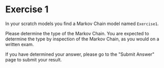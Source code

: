 # Exercise 1

In your scratch models you find a Markov Chain model named `Exercise1`.

Please determine the type of the Markov Chain.
You are expected to determine the type by inspection of the Markov Chain, as you would on a written exam.

If you have determined your answer, please go to the "Submit Answer" page to submit your result.
